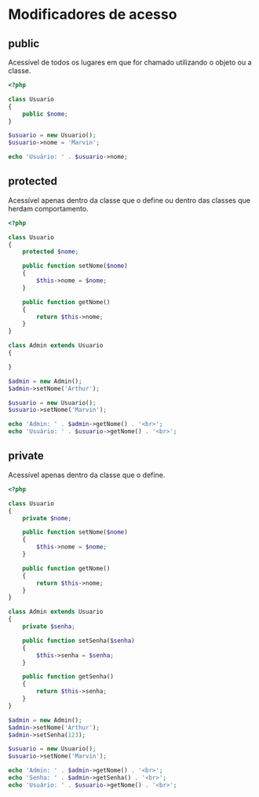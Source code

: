 # Modificadores de acesso

## public

Acessível de todos os lugares em que for chamado utilizando o objeto ou a classe.

```php
<?php

class Usuario
{
    public $nome;
}

$usuario = new Usuario();
$usuario->nome = 'Marvin';

echo 'Usuário: ' . $usuario->nome;
```

## protected

Acessível apenas dentro da classe que o define ou dentro das classes que herdam comportamento.

```php
<?php

class Usuario 
{
    protected $nome;

    public function setNome($nome)
    {
        $this->nome = $nome;
    }

    public function getNome()
    {
        return $this->nome;
    }
}

class Admin extends Usuario 
{

}

$admin = new Admin();
$admin->setNome('Arthur');

$usuario = new Usuario();
$usuario->setNome('Marvin');

echo 'Admin: ' . $admin->getNome() . '<br>';
echo 'Usuário: ' . $usuario->getNome() . '<br>';
```

## private

Acessível apenas dentro da classe que o define.

```php
<?php

class Usuario
{
    private $nome;

    public function setNome($nome)
    {
        $this->nome = $nome;
    }

    public function getNome()
    {
        return $this->nome;
    }
}

class Admin extends Usuario
{
    private $senha;

    public function setSenha($senha)
    {
        $this->senha = $senha;
    }

    public function getSenha()
    {
        return $this->senha;
    }
}

$admin = new Admin();
$admin->setNome('Arthur');
$admin->setSenha(123);

$usuario = new Usuario();
$usuario->setNome('Marvin');

echo 'Admin: ' . $admin->getNome() . '<br>';
echo 'Senha: ' . $admin->getSenha() . '<br>';
echo 'Usuário: ' . $usuario->getNome() . '<br>';
```
